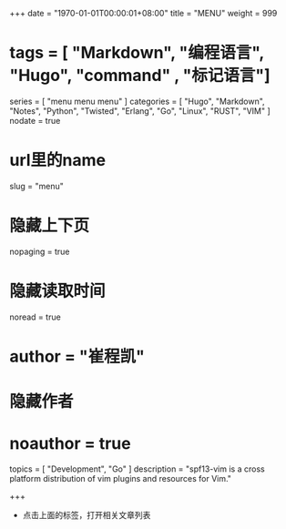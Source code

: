 +++
date = "1970-01-01T00:00:01+08:00"
title = "MENU"
weight = 999
# tags = [ "Markdown", "编程语言", "Hugo", "command" , "标记语言"]
series = [ "menu menu menu" ]
categories = [
  "Hugo",
  "Markdown",
  "Notes",
  "Python",
  "Twisted",
  "Erlang",
  "Go",
  "Linux",
  "RUST",
  "VIM"
]
nodate = true
# url里的name
slug = "menu"
# 隐藏上下页
nopaging = true
# 隐藏读取时间
noread = true
# author = "崔程凯"
# 隐藏作者
# noauthor = true

topics = [ "Development", "Go" ]
description = "spf13-vim is a cross platform distribution of vim plugins and resources for Vim."

+++

* 点击上面的标签，打开相关文章列表
